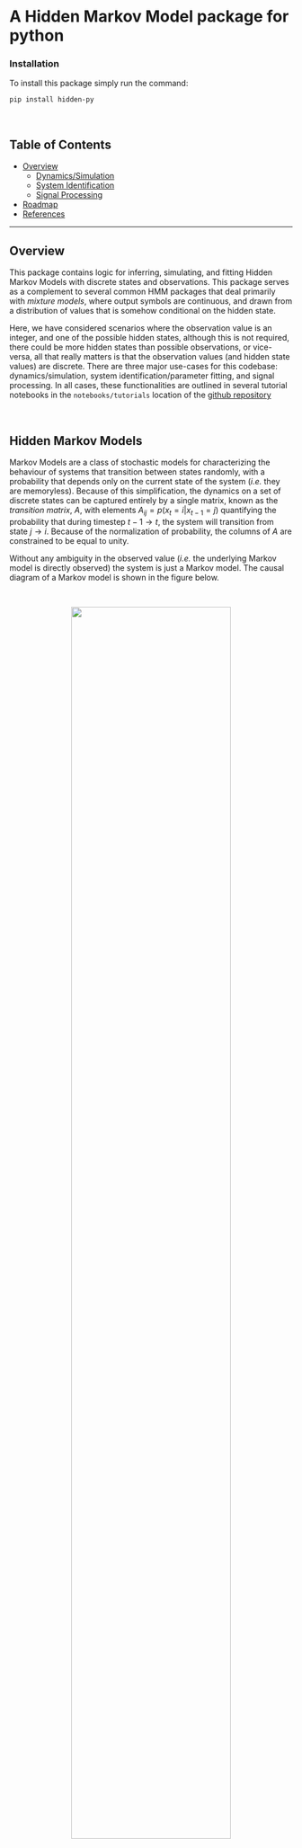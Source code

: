 # **A Hidden Markov Model package for python**

### Installation

To install this package simply run the command:

`pip install hidden-py`

<br />

## Table of Contents

- [Overview](#overview)
  - [Dynamics/Simulation](#dynamicssimulation)
  - [System Identification](#system-identification)
  - [Signal Processing](#signal-processing)
- [Roadmap](#roadmap)
- [References](#references)

---

## Overview

This package contains logic for inferring, simulating, and fitting Hidden Markov Models with discrete states and observations. This package serves as a complement to several common HMM packages that deal primarily with _mixture models_, where output symbols are continuous, and drawn from a distribution of values that is somehow conditional on the hidden state.

Here, we have considered scenarios where the observation value is an integer, and one of the possible hidden states, although this is not required, there could be more hidden states than possible observations, or vice-versa, all that really matters is that the observation values (and hidden state values) are discrete. There are three major use-cases for this codebase: dynamics/simulation, system identification/parameter fitting, and signal processing. In all cases, these functionalities are outlined in several tutorial notebooks in the `notebooks/tutorials` location of the [github repository](https://github.com/StevenJLarge/hmm)

<br />

## Hidden Markov Models

Markov Models are a class of stochastic models for characterizing the behaviour of systems that transition between states randomly, with a probability that depends only on the current state of the system (_i.e._ they are memoryless). Because of this simplification, the dynamics on a set of discrete states can be captured entirely by a single matrix, known as the _transition matrix_, $A$, with elements $A_{ij} = p(x_t=i | x_{t-1} = j)$ quantifying the probability that during timestep $t-1 \to t$, the system will transition from state $j\to i$. Because of the normalization of probability, the columns of $A$ are constrained to be equal to unity.

Without any ambiguity in the observed value (_i.e._ the underlying Markov model is directly observed) the system is just a Markov model. The causal diagram of a Markov model is shown in the figure below.

<p align='center'>
    <img src="https://github.com/StevenJLarge/hmm/blob/master/public/resources/markov_schematic.png?raw=true" width="75%" vspace="30px"/>
</p>


Here, the state $x_t$ at time $t$ only depends on the state at the previous time $t-1$. As a result the evolution of a probability distribution over states can be modelled by simply multiplying an initial distribution by the transition matrix, and repeating the process for each time step. For example, given an initial distribution over states at time 0 and a transition matrix $A$, the probability distribution at time $T$ is

$$ p_T = A^T \cdot p_0 $$

A hidden Markov model (HMM), on the other hand, is a probabilistic function of a Markov model. This means that the output of an HMM (the observation $y$) is correlated with the underlying (hidden/unobserved) state of the Markov model, but not necessarily equal to it. For a set of discrete possible observations (as we capture in this package), the observation process can also be modelled by a matrix (the _observation matrix_) $B$ with elements $B_{ij} = p(y_t = i | x_{t} = j)$ quantifying the probability that our measurement/observation $y_t$ at time $t$ is equal to $i$ given the hidden system is in state $j$. Here, the diagonal elements represent our probability of observing the _correct_ state, while off-diagonals represent the probability of error. In comparison to the figure used in the Markov system, the below diagram shows how causality works in a hidden Markov model.

<p align="center">
    <img src="https://github.com/StevenJLarge/hmm/blob/master/public/resources/hidden_markov_schematic.png?raw=true" width="75%" vspace="30px" />
</p>

Here, the observations ($y_t$) are stochastic (random) functions of the underlying state, but not necessarily equal to it. However (importantly) the observation at time $t$ only depends explicitly on the hiddenstate at time $t$.

---

As for the components of the package, the goal of the simulation functionality is simply to generate trajectories of both the hidden state and observation time-series that are conistent with these probabilities. Conversely, the goal for system identification/parameter fitting is to find the most likely parameters (elements of the $A$ and $B$) matrices, given only a time series of observations. Finally, the goal if signal processing is to make use of the observation sequence (and a particular set of $A$ and $B$ matrices) to infer what the hidden state is at a particular point in time in a singl etime series.

### Dynamics/Simulation

The `hidden.dynamics` submodule contains the code necessary to simulate the hidden state and observation dynamics as specified by a state transition matrix $A$ (with elements that quantify the rate of transitions between states) and an observation matrix $B$, with elements that quantify the probability of observing a given output symbol, given the current hidden state.

For instance, the code necessary to initialize a hidden Markov model, run the dyanamics, and extract the observation and state time-series

```python
import hidden_py as hp

# 2 hidden states, 2 possible observation values
hmm = hp.dynamics.HMM(2, 2)

# Helper routine to initialize A and B matrices
hmm.init_uniform_cycle()

# Run dynamics for 100 time steps
hmm.run_dynamics(100)

# Pull out the observations, and true (simulated) hidden state values
observations = hmm.obs_ts
hidden_states = hmm.state_ts
```

As an example, the schematic below shows a possible trajectory for a HMM with 2 hidden states and 2 possible observation values.

<p align="center">
    <img src="https://github.com/StevenJLarge/hmm/blob/master/public/resources/sample_trajectory.png?raw=true" width="75%" vspace="30px" />
</p>

Here the red dots represent the state of the hidden system over time, while the black dots indicate the observed value at that point in time. So, at time point 3, for instance, the observed value differs from the hidden state. See the `notebooks/tutorials/02-hidden-markov-model.ipynb` in the [github source](https://github.com/StevenJLarge/hmm) for a more in-depth review of this process.

<br />

---

### System Identification

The `infer` submodule contains the code that wraps lower-level functionality (primarily in the `filters/bayesian.py` and `optimize/optimization.py` files) for both signal processing and system identification/parameter fitting.

There are two separate approaches to perform system identification: Local/Global partial likelihood optimization, and complete-data likelihood optimization. While more comprehensive details are contained in the github notebooks, broadly speaking partial data likelihood optimization performs relatively standard optimizations on the likelihood function $\mathcal{L}(\theta | Y)$ which considers only the observations as the _data_. Effectively, these optimizers wrap the `scipy.opt.minimize` functions by encoding and decoding the $A$ and $B$ matrices into a parameter vector (ensuring that their column-normalization is preserved) and calculating the negative log-likelihood of a particular parameter vector. In practice, given a set of observations, we can initialize an `analyzer` and run either local (using, by default, the `scipy.opt.minimize` function with the `SQSLP` algorithm) or global (using the `scipy` `SHGO` algorithm) as:

```python
import hidden_py as hp

# Input the dimensions of the HMM and observations
analyzer = hp.infer.MarkovInfer(2, 2)

# Initial estimates of the A and B matrices
A_est = np.array([
    [0.8, 0.1],
    [0.2, 0.9]
])

B_est = np.array([
    [0.9, 0.05],
    [0.1, 0.95]
])

# Run local partial-data likelihood optimization (default behaviour), the symmetric keyword can be used to specify whether or not the A and B matrices are assumed to be symmetric, and here, the opt_type of hp.OptClass.Local is used by default
opt_local = analyzer.optimize(observations, A_est, B_est, symmetric=False)

# And the partial-data global likelihood optimization, the A and B initial matrices are not used in the optimizer, aside from providing a way of specifying the dimension of the parameter vectors
opt_global = analyzer.optimize(observations, A_est, B_est, symmetric=False, opt_type=hp.OptClass.Global)

```

Now, for the complete-data likeihood optimization, the interface is very similar, but behind the scenes the code will run an implementation of the Baum-Welch reparameterization algorithm (an instance of an Expectation-Maximization algorithm) to find the optimal parameter values. In practice, this can be done as:

```python
import hidden_py as hp

analyzer = hp.infer.MarkovInfer(2, 2)

res_bw = analyzer.optimize(observations, A_est, B_est, opt_type=hp.OptClass.ExpMax)

```

In all cases, there is also the ability to add algorithm options to customize the specifics of the optimization. Most relevant is for the expectation-maximization where you can specify a maximum number of iterations for the algorithm, as well as a threshold on the size of parameter changes (quantified by the matrix norm of pre- and post-update $A$ and $B$ matrices). This can be accessed through the `algo_opts` dictionary. For instance, if we wanted to change the maximum iterations in the BW algorithm to 1000 and set the termination threshold at `1e-10`, we would perform the previous call as

```python
options = {
    'maxiter': 1000,
    "threshold": 1e-10
}

res_bw = analyzer.optimize(observations, A_est, B_est, opt_type=hp.OptClass.ExpMax, algo_opts=options)
```

In essence, this set of tools allows you to infer the best model given a set of observed data. Under the hood, many of the tools from the signal processing module are used, but the `analyzer.optimize(...)` function calls largely hide that complexity.

<br />

---

### Signal Processing

The `infer` submodule can also be used for the purposes of signal processing: given a valid estimate of the model parameters, how can we best estimate the hidden state value, given the observations. There are two distinct domains of application, first would be prediction in real time, where only observations in the past are available for inferring the current hidden state (this would use the so-called forward-filtered estimate). There is also an _ex post_ approach, which uses the entirety of observations from a given period of time to estimate the hidden state at a particular point within that time period. This is the so-called Bayesian smoothed estimate of the hidden state.

Mathematically, if we denote $Y^t \equiv \{ y_0, y_1, \cdots, y_t \}$ as the sequence of observations from tie $t=0$ up to time $t$, then for a total trajectory length of $T$, the forward filter and Bayesian smoothed estimate are calculating

$$ p(x_t | Y^t) \quad \to \qquad \text{Forward-filter} $$

$$ p(x_t | Y^T) \quad \to \quad \text{Bayesian smoother} $$

where, $x_t$ is the hidden state at time $t$.

Quantitatively the forward filter and Bayesian smoothed estimates of a given HMM sequence of observations can be calculated in the following way:

```python
import hidden_py as hp

analyzer = hp.infer.MarkovInfer(2, 2)

# Gets the forward algorithm results
analyzer.forward_algo(observations, A, B)

# Gets the Bayesian-smoothed estimate of the hidden state
analyzer.bayesian_smooth(observations, A, B)

```

The tutorial notebook `notebooks/tutorials.03-slarge-hmm-filters.ipynb` in the [github source](https://github.com/StevenJLarge/hmm) gives a more comprehensive overview and visualization of this procedure.

<br />

---

## References

There is a breadth of research and literature on HMMs out in the world, but below are a few sources that I have found particularly helpful in working on this project

<ol>
    <li> <a href="https://www.cambridge.org/core/books/control-theory-for-physicists/21AFE5D6C475D1B44BCF9B8536338D98">"Control Theory for Physicists"</a>, J. Bechhoeffer, C
    Cambridge University Press, 2021</li>
    <li><a href="http://numerical.recipes/aboutNR3book.html">"Numerical Recipes: The Art of Scientific Computing"</a>, W.H. Press, S.A. Teukolsky, W.T. Vetterling, & B.P. Flannery, Cambridge University Press, 3rd ed., 2007</li>
</ol>

